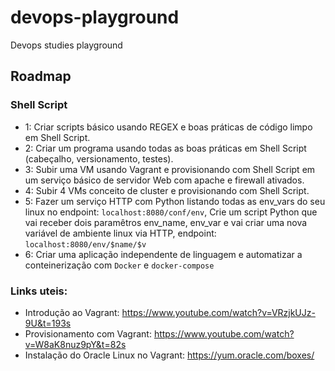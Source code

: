 # devops-playground
Devops studies playground

## Roadmap

### Shell Script

- 1: Criar scripts básico usando REGEX e boas práticas de código limpo em Shell Script.
- 2: Criar um programa usando todas as boas práticas em Shell Script (cabeçalho, versionamento, testes).
- 3: Subir uma VM usando Vagrant e provisionando com Shell Script em um serviço básico de servidor Web com apache e firewall ativados.
- 4: Subir 4 VMs conceito de cluster e provisionando com Shell Script.
- 5: Fazer um serviço HTTP com Python listando todas as env_vars do seu linux no endpoint: `localhost:8080/conf/env`, Crie um script Python que vai receber dois paramêtros env_name, env_var e vai criar uma nova variável de ambiente linux via HTTP, endpoint: `localhost:8080/env/$name/$v`
- 6: Criar uma aplicação independente de linguagem e automatizar a conteinerização com `Docker` e `docker-compose`


### Links uteis:
- Introdução ao Vagrant: https://www.youtube.com/watch?v=VRzjkUJz-9U&t=193s
- Provisionamento com Vagrant: https://www.youtube.com/watch?v=W8aK8nuz9pY&t=82s
- Instalação do Oracle Linux no Vagrant: https://yum.oracle.com/boxes/
